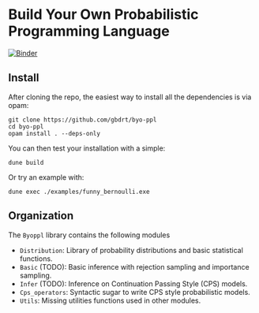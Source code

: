 # Build Your Own Probabilistic Programming Language

[![Binder](https://mybinder.org/badge_logo.svg)](https://mybinder.org/v2/gh/gbdrt/byo-ppl/HEAD)

## Install

After cloning the repo, the easiest way to install all the dependencies is via opam:
```
git clone https://github.com/gbdrt/byo-ppl
cd byo-ppl
opam install . --deps-only
```

You can then test your installation with a simple:

```
dune build
```

Or try an example with:
```
dune exec ./examples/funny_bernoulli.exe
```

## Organization

The `Byoppl` library contains the following modules

- `Distribution`: Library of probability distributions and basic statistical functions.
- `Basic` (TODO): Basic inference with rejection sampling and importance sampling.
- `Infer` (TODO): Inference on Continuation Passing Style (CPS) models.
- `Cps_operators`: Syntactic sugar to write CPS style probabilistic models.
- `Utils`: Missing utilities functions used in other modules.